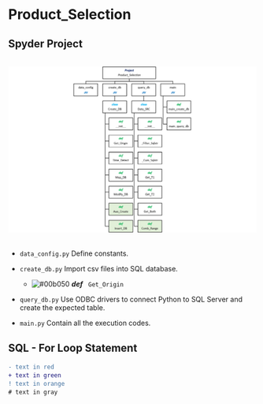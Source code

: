 # Product_Selection

## Spyder Project
<br>
<div align=center><img src="https://github.com/lclh813/Product_Selection/blob/master/0_Pic/P_0_Project_Structure.png"/></div>
<br>

- ```data_config.py``` Define constants.
- ```create_db.py``` Import csv files into SQL database.
  * ![#00b050](https://placehold.it/15/c5f015/000000?text=+) ***def*** ``` Get_Origin```



- ```query_db.py``` Use ODBC drivers to connect Python to SQL Server and create the expected table.
- ```main.py``` Contain all the execution codes.

## SQL - For Loop Statement



```diff
- text in red
+ text in green
! text in orange
# text in gray
```
